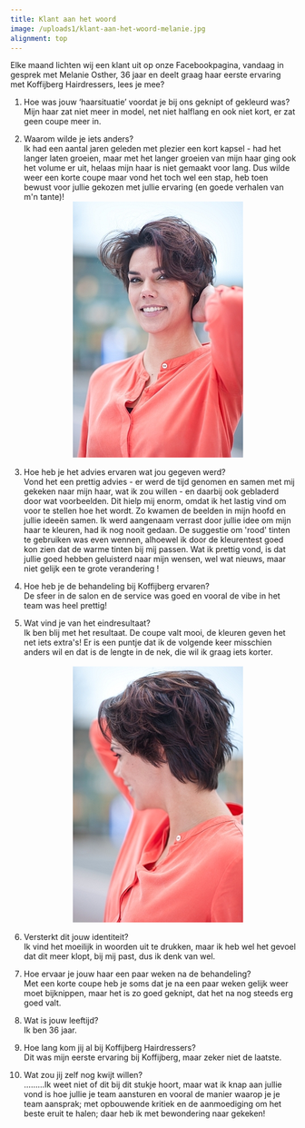 ```yaml
---
title: Klant aan het woord
image: /uploads1/klant-aan-het-woord-melanie.jpg
alignment: top
---
```



Elke maand lichten wij een klant uit op onze Facebookpagina, vandaag in gesprek met Melanie Osther, 36 jaar en deelt graag haar eerste ervaring met Koffijberg Hairdressers, lees je mee?

1. Hoe was jouw ‘haarsituatie’ voordat je bij ons geknipt of gekleurd was?
   <br>Mijn haar zat niet meer in model, net niet halflang en ook niet kort, er zat geen coupe meer in.

2. Waarom wilde je iets anders?
   <br>Ik had een aantal jaren geleden met plezier een kort kapsel - had het langer laten groeien, maar met het langer groeien van mijn haar ging ook het volume er uit, helaas mijn haar is niet gemaakt voor lang. Dus wilde weer een korte coupe maar vond het toch wel een stap, heb toen bewust voor jullie gekozen met jullie ervaring (en goede verhalen van m'n tante)!                                                                                                                             ![](/uploads1/versions/klant-aan-het-woord-melanie---x----300-451x---.jpg)

3. Hoe heb je het advies ervaren wat jou gegeven werd?
   <br>Vond het een prettig advies - er werd de tijd genomen en samen met mij gekeken naar mijn haar, wat ik zou willen - en daarbij ook gebladerd door wat voorbeelden. Dit hielp mij enorm, omdat ik het lastig vind om voor te stellen hoe het wordt. Zo kwamen de beelden in mijn hoofd en jullie ideeën samen. Ik werd aangenaam verrast door jullie idee om mijn haar te kleuren, had ik nog nooit gedaan. De suggestie om 'rood' tinten te gebruiken was even wennen, alhoewel ik door de kleurentest goed kon zien dat de warme tinten bij mij passen. Wat ik prettig vond, is dat jullie goed hebben geluisterd naar mijn wensen, wel wat nieuws, maar niet gelijk een te grote verandering !

4. Hoe heb je de behandeling bij Koffijberg ervaren?
   <br>De sfeer in de salon en de service was goed en vooral de vibe in het team was heel prettig!

5. Wat vind je van het eindresultaat?
   <br>Ik ben blij met het resultaat. De coupe valt mooi, de kleuren geven het net iets extra's! Er is een puntje dat ik de volgende keer misschien anders wil en dat is de lengte in de nek, die wil ik graag iets korter.                                                                                                                                                           ![](/uploads1/versions/klant-aan-het-woord-melanie-2---x----300-451x---.jpg)

6. Versterkt dit jouw identiteit?
   <br>Ik vind het moeilijk in woorden uit te drukken, maar ik heb wel het gevoel dat dit meer klopt, bij mij past, dus ik denk van wel.

7. Hoe ervaar je jouw haar een paar weken na de behandeling?
   <br>Met een korte coupe heb je soms dat je na een paar weken gelijk weer moet bijknippen, maar het is zo goed geknipt, dat het na nog steeds erg goed valt.

8. Wat is jouw leeftijd?
   <br>Ik ben 36 jaar.

9. Hoe lang kom jij al bij Koffijberg Hairdressers?
   <br>Dit was mijn eerste ervaring bij Koffijberg, maar zeker niet de laatste.

10. Wat zou jij zelf nog kwijt willen?
   <br>………Ik weet niet of dit bij dit stukje hoort, maar wat ik knap aan jullie vond is hoe jullie je team aansturen en vooral de manier waarop je je team aansprak; met opbouwende kritiek en de aanmoediging om het beste eruit te halen; daar heb ik met bewondering naar gekeken!